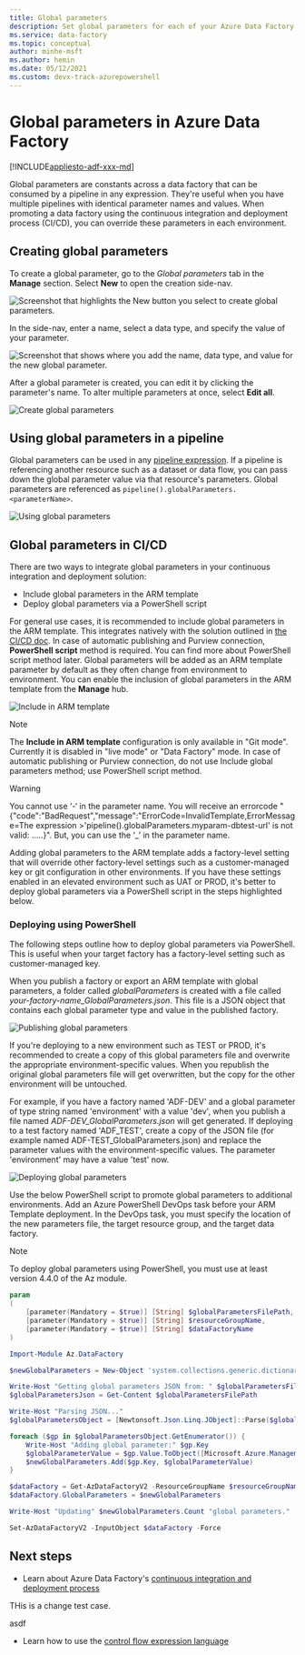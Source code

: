 ```yaml
---
title: Global parameters
description: Set global parameters for each of your Azure Data Factory environments
ms.service: data-factory
ms.topic: conceptual
author: minhe-msft
ms.author: hemin
ms.date: 05/12/2021 
ms.custom: devx-track-azurepowershell
---
```


# Global parameters in Azure Data Factory

[!INCLUDE[appliesto-adf-xxx-md](includes/appliesto-adf-xxx-md.md)]

Global parameters are constants across a data factory that can be consumed by a pipeline in any expression. They're useful when you have multiple pipelines with identical parameter names and values. When promoting a data factory using the continuous integration and deployment process (CI/CD), you can override these parameters in each environment. 

## Creating global parameters

To create a global parameter, go to the *Global parameters* tab in the **Manage** section. Select **New** to open the creation side-nav.

![Screenshot that highlights the New button you select to create global parameters.](media/author-global-parameters/create-global-parameter-1.png)

In the side-nav, enter a name, select a data type, and specify the value of your parameter.

![Screenshot that shows where you add the name, data type, and value for the new global parameter.](media/author-global-parameters/create-global-parameter-2.png)

After a global parameter is created, you can edit it by clicking the parameter's name. To alter multiple parameters at once, select **Edit all**.

![Create global parameters](media/author-global-parameters/create-global-parameter-3.png)

## Using global parameters in a pipeline

Global parameters can be used in any [pipeline expression](control-flow-expression-language-functions.md). If a pipeline is referencing another resource such as a dataset or data flow, you can pass down the global parameter value via that resource's parameters. Global parameters are referenced as `pipeline().globalParameters.<parameterName>`.

![Using global parameters](media/author-global-parameters/expression-global-parameters.png)

## <a name="cicd"></a> Global parameters in CI/CD

There are two ways to integrate global parameters in your continuous integration and deployment solution:

* Include global parameters in the ARM template
* Deploy global parameters via a PowerShell script

For general use cases, it is recommended to include global parameters in the ARM template. This integrates natively with the solution outlined in [the CI/CD doc](continuous-integration-deployment.md). In case of automatic publishing and  Purview connection, **PowerShell script** method is required. You can find more about PowerShell script method later. Global parameters will be added as an ARM template parameter by default as they often change from environment to environment. You can enable the inclusion of global parameters in the ARM template from the **Manage** hub.

![Include in ARM template](media/author-global-parameters/include-arm-template.png)

> [!NOTE]
> The **Include in ARM template** configuration is only available in "Git mode". Currently it is disabled in "live mode" or "Data Factory" mode. In case of automatic publishing or Purview connection, do not use Include global parameters method; use PowerShell script method. 

> [!WARNING]
>You cannot use  ‘-‘ in the parameter name. You will receive an errorcode "{"code":"BadRequest","message":"ErrorCode=InvalidTemplate,ErrorMessage=The expression >'pipeline().globalParameters.myparam-dbtest-url' is not valid: .....}". But, you can use the ‘_’ in the parameter name. 

Adding global parameters to the ARM template adds a factory-level setting that will override other factory-level settings such as a customer-managed key or git configuration in other environments. If you have these settings enabled in an elevated environment such as UAT or PROD, it's better to deploy global parameters via a PowerShell script in the steps highlighted below. 


### Deploying using PowerShell

The following steps outline how to deploy global parameters via PowerShell. This is useful when your target factory has a factory-level setting such as customer-managed key.

When you publish a factory or export an ARM template with global parameters, a folder called *globalParameters* is created with a file called *your-factory-name_GlobalParameters.json*. This file is a JSON object that contains each global parameter type and value in the published factory.

![Publishing global parameters](media/author-global-parameters/global-parameters-adf-publish.png)

If you're deploying to a new environment such as TEST or PROD, it's recommended to create a copy of this global parameters file and overwrite the appropriate environment-specific values. When you republish the original global parameters file will get overwritten, but the copy for the other environment will be untouched.

For example, if you have a factory named 'ADF-DEV' and a global parameter of type string named 'environment' with a value 'dev', when you publish a file named *ADF-DEV_GlobalParameters.json* will get generated. If deploying to a test factory named 'ADF_TEST', create a copy of the JSON file (for example named ADF-TEST_GlobalParameters.json) and replace the parameter values with the environment-specific values. The parameter 'environment' may have a value 'test' now. 

![Deploying global parameters](media/author-global-parameters/powershell-task.png)

Use the below PowerShell script to promote global parameters to additional environments. Add an Azure PowerShell DevOps task before your ARM Template deployment. In the DevOps task, you must specify the location of the new parameters file, the target resource group, and the target data factory.

> [!NOTE]
> To deploy global parameters using PowerShell, you must use at least version 4.4.0 of the Az module.

```powershell
param
(
    [parameter(Mandatory = $true)] [String] $globalParametersFilePath,
    [parameter(Mandatory = $true)] [String] $resourceGroupName,
    [parameter(Mandatory = $true)] [String] $dataFactoryName
)

Import-Module Az.DataFactory

$newGlobalParameters = New-Object 'system.collections.generic.dictionary[string,Microsoft.Azure.Management.DataFactory.Models.GlobalParameterSpecification]'

Write-Host "Getting global parameters JSON from: " $globalParametersFilePath
$globalParametersJson = Get-Content $globalParametersFilePath

Write-Host "Parsing JSON..."
$globalParametersObject = [Newtonsoft.Json.Linq.JObject]::Parse($globalParametersJson)

foreach ($gp in $globalParametersObject.GetEnumerator()) {
    Write-Host "Adding global parameter:" $gp.Key
    $globalParameterValue = $gp.Value.ToObject([Microsoft.Azure.Management.DataFactory.Models.GlobalParameterSpecification])
    $newGlobalParameters.Add($gp.Key, $globalParameterValue)
}

$dataFactory = Get-AzDataFactoryV2 -ResourceGroupName $resourceGroupName -Name $dataFactoryName
$dataFactory.GlobalParameters = $newGlobalParameters

Write-Host "Updating" $newGlobalParameters.Count "global parameters."

Set-AzDataFactoryV2 -InputObject $dataFactory -Force
```

## Next steps

* Learn about Azure Data Factory's [continuous integration and deployment process](continuous-integration-deployment.md)

THis is a change test case. 

asdf

* Learn how to use the [control flow expression language](control-flow-expression-language-functions.md)

